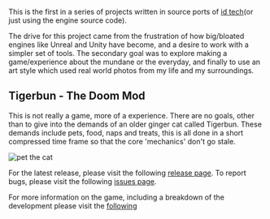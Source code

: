<!--- https://bmdfalmouth.github.io/DoomMod/ -->

This is the first in a series of projects written in source ports of [id tech](https://en.wikipedia.org/wiki/Id_Tech)(or just using the engine source code). 

The drive for this project came from the frustration of how big/bloated engines like Unreal and Unity have become, and a desire to work with a simpler set of tools. The secondary goal was to explore making a game/experience about the mundane or the everyday, and finally to use an art style which used real world photos from my life and my surroundings. 

## Tigerbun - The Doom Mod
This is not really a game, more of a experience. There are no goals, other than to give into the demands of an older ginger cat called Tigerbun. These demands include pets, food, naps and treats, this is all done in a short compressed time frame so that the core 'mechanics' don't go stale.

![pet the cat](media/pets.gif)

For the latest release, please visit the following [release page](https://github.com/bmdFalmouth/DoomMod/releases). To report bugs, please visit the following [issues page](https://github.com/bmdFalmouth/DoomMod/issues).

For more information on the game, including a breakdown of the development please visit the [following](https://bmdfalmouth.github.io/DoomMod/Development/)
